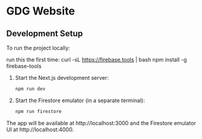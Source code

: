 # GDG Website

## Development Setup

To run the project locally:

run this the first time: curl -sL https://firebase.tools | bash
npm install -g firebase-tools

1. Start the Next.js development server:

   ```bash
   npm run dev
   ```

2. Start the Firestore emulator (in a separate terminal):
   ```bash
   npm run firestore
   ```

The app will be available at http://localhost:3000 and the Firestore emulator UI at http://localhost:4000.
